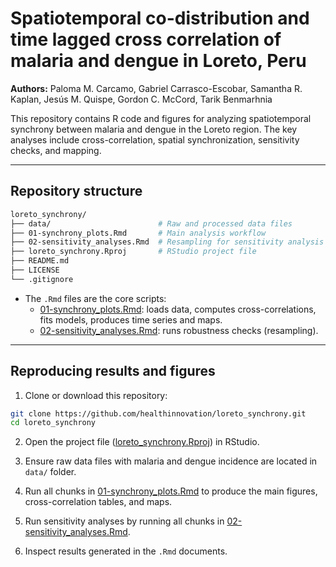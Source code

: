 # Spatiotemporal co-distribution and time lagged cross correlation of malaria and dengue in Loreto, Peru

**Authors:** Paloma M. Carcamo, Gabriel Carrasco-Escobar, Samantha R. Kaplan, Jesús M. Quispe, Gordon C. McCord, Tarik Benmarhnia  

This repository contains R code and figures for analyzing spatiotemporal synchrony between malaria and dengue in the Loreto region. The key analyses include cross-correlation, spatial synchronization, sensitivity checks, and mapping.  

---

## Repository structure

```bash
loreto_synchrony/
├── data/                        # Raw and processed data files
├── 01-synchrony_plots.Rmd       # Main analysis workflow
├── 02-sensitivity_analyses.Rmd  # Resampling for sensitivity analysis
├── loreto_synchrony.Rproj       # RStudio project file
├── README.md
├── LICENSE
└── .gitignore
```

- The `.Rmd` files are the core scripts:  
  - [01-synchrony_plots.Rmd](https://github.com/healthinnovation/loreto_synchrony/blob/main/01-synchrony_plots.Rmd): loads data, computes cross-correlations, fits models, produces time series and maps.  
  - [02-sensitivity_analyses.Rmd](https://github.com/healthinnovation/loreto_synchrony/blob/main/02-sensitivity_analyses.Rmd): runs robustness checks (resampling).  
---

## Reproducing results and figures

1. Clone or download this repository:

 ```bash
git clone https://github.com/healthinnovation/loreto_synchrony.git
cd loreto_synchrony
```
2. Open the project file ([loreto_synchrony.Rproj](https://github.com/healthinnovation/loreto_synchrony/blob/main/loreto_synchrony.Rproj)) in RStudio.

3. Ensure raw data files with malaria and dengue incidence are located in `data/` folder.

4. Run all chunks in [01-synchrony_plots.Rmd](https://github.com/healthinnovation/loreto_synchrony/blob/main/01-synchrony_plots.Rmd) to produce the main figures, cross-correlation tables, and maps.

5. Run sensitivity analyses by running all chunks in [02-sensitivity_analyses.Rmd](https://github.com/healthinnovation/loreto_synchrony/blob/main/02-sensitivity_analyses.Rmd).

5. Inspect results generated in the `.Rmd` documents.
